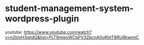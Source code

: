 # student-management-system-wordpress-plugin

youtube: https://www.youtube.com/watch?v=n2kIxH3wtdQ&list=PLT9miexWCpPV32bcnA0oKbtT8RU6kwnnC
